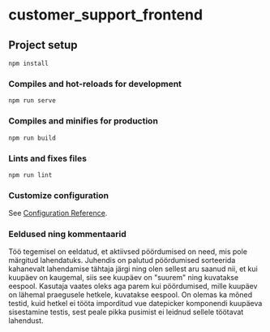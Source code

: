 # customer_support_frontend

## Project setup
```
npm install
```

### Compiles and hot-reloads for development
```
npm run serve
```

### Compiles and minifies for production
```
npm run build
```

### Lints and fixes files
```
npm run lint
```

### Customize configuration
See [Configuration Reference](https://cli.vuejs.org/config/).

### Eeldused ning kommentaarid

Töö tegemisel on eeldatud, et aktiivsed pöördumised on need, mis pole märgitud lahendatuks. 
Juhendis on palutud pöördumised sorteerida kahanevalt lahendamise tähtaja järgi ning olen sellest aru saanud nii, et kui kuupäev on kaugemal, siis see kuupäev on "suurem" ning kuvatakse eespool. Kasutaja vaates oleks aga parem kui pöördumised, mille kuupäev on lähemal praegusele hetkele, kuvatakse eespool. 
On olemas ka mõned testid, kuid hetkel ei tööta imporditud vue datepicker komponendi kuupäeva sisestamine testis, sest peale pikka pusimist ei leidnud sellele töötavat lahendust.

